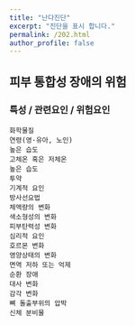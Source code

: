 ```yaml
---
title: "난다진단"
excerpt: "진단을 표시 합니다."
permalink: /202.html
author_profile: false
---
```

## 피부 통합성 장애의 위험



### 특성 / 관련요인 / 위험요인

>   

    화학물질
    연령(영·유아, 노인)
    높은 습도
    고체온 혹은 저체온
    높은 습도
    투약
    기계적 요인
    방사선요법
    체액량의 변화
    색소형성의 변화
    피부탄력성 변화
    심리적 요인
    호르몬 변화
    영양상태의 변화
    면역 저하 또는 억제
    순환 장애
    대사 변화
    감각 변화
    뼈 돌출부위의 압박
    신체 분비물

